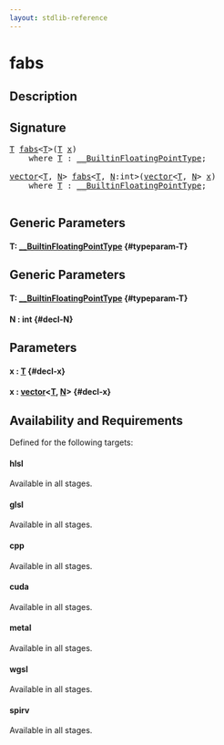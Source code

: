```yaml
---
layout: stdlib-reference
---
```


# fabs

## Description





## Signature 

<pre>
<a href="/stdlib-reference/global-decls/fabs#typeparam-T" class="code_type">T</a> <a href="/stdlib-reference/global-decls/fabs">fabs</a>&lt;<a href="/stdlib-reference/global-decls/fabs#typeparam-T" class="code_type">T</a>&gt;(<a href="/stdlib-reference/global-decls/fabs#typeparam-T" class="code_type">T</a> <a href="/stdlib-reference/global-decls/fabs#decl-x" class="code_param">x</a>)
    <span class='code_keyword'>where</span> <a href="/stdlib-reference/global-decls/fabs#typeparam-T" class="code_type">T</a> : <a href="/stdlib-reference/interfaces/BuiltinFloatingPointType/index" class="code_type">__BuiltinFloatingPointType</a>;

<a href="/stdlib-reference/types/vector/index" class="code_type">vector</a>&lt;<a href="/stdlib-reference/global-decls/fabs#typeparam-T" class="code_type">T</a>, <a href="/stdlib-reference/global-decls/fabs#decl-N" class="code_var">N</a>&gt; <a href="/stdlib-reference/global-decls/fabs">fabs</a>&lt;<a href="/stdlib-reference/global-decls/fabs#typeparam-T" class="code_type">T</a>, <a href="/stdlib-reference/global-decls/fabs#decl-N" class="code_var">N</a>:<span class="code_keyword">int</span>&gt;(<a href="/stdlib-reference/types/vector/index" class="code_type">vector</a>&lt;<a href="/stdlib-reference/global-decls/fabs#typeparam-T" class="code_type">T</a>, <a href="/stdlib-reference/global-decls/fabs#decl-N" class="code_var">N</a>&gt; <a href="/stdlib-reference/global-decls/fabs#decl-x" class="code_param">x</a>)
    <span class='code_keyword'>where</span> <a href="/stdlib-reference/global-decls/fabs#typeparam-T" class="code_type">T</a> : <a href="/stdlib-reference/interfaces/BuiltinFloatingPointType/index" class="code_type">__BuiltinFloatingPointType</a>;

</pre>

## Generic Parameters

#### T: [\_\_BuiltinFloatingPointType](/stdlib-reference/interfaces/BuiltinFloatingPointType/index) {#typeparam-T}

## Generic Parameters

#### T: [\_\_BuiltinFloatingPointType](/stdlib-reference/interfaces/BuiltinFloatingPointType/index) {#typeparam-T}
#### N  : int {#decl-N}

## Parameters

#### x  : [T](/stdlib-reference/global-decls/fabs#typeparam-T) {#decl-x}
#### x  : [vector](/stdlib-reference/types/vector/index)\<[T](/stdlib-reference/types/vector/index#typeparam-T), [N](/stdlib-reference/types/vector/index#decl-N)\> {#decl-x}

## Availability and Requirements

Defined for the following targets:

#### hlsl
Available in all stages.

#### glsl
Available in all stages.

#### cpp
Available in all stages.

#### cuda
Available in all stages.

#### metal
Available in all stages.

#### wgsl
Available in all stages.

#### spirv
Available in all stages.



